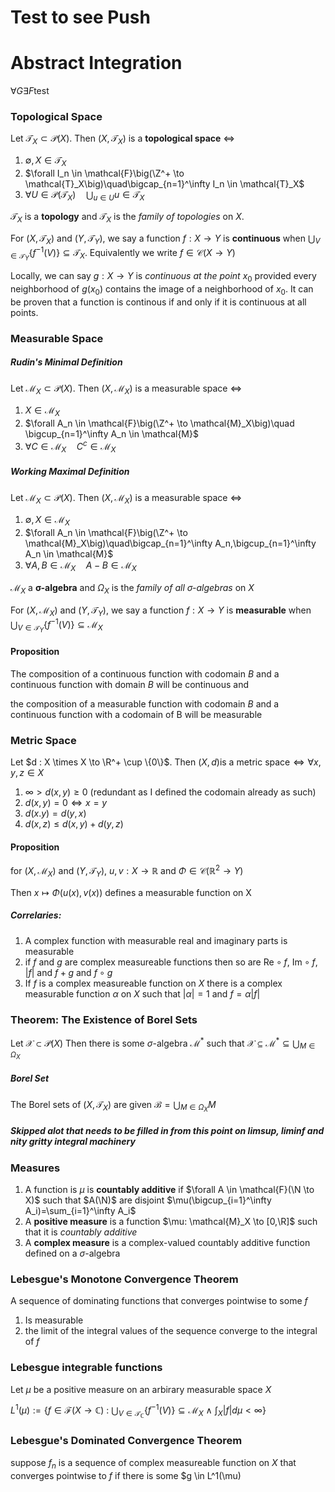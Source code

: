 # Test to see Push

# Abstract Integration

$\forall G \exists F \text{test}$

### **Topological Space**
Let $\mathcal{T}_X \subset \mathcal{P}(X)$.  Then $(X,\mathcal{T}_X)$ is a **topological space** $\iff$
1. $\emptyset , X \in \mathcal{T}_X$
2. $\forall I_n \in \mathcal{F}\big(\Z^+ \to \mathcal{T}_X\big)\quad\bigcap_{n=1}^\infty I_n \in \mathcal{T}_X$
3. $\forall U \in \mathcal{P}(\mathcal{T}_X)\quad \bigcup_{u \in U} u \in  \mathcal{T}_X$

$\mathcal{T}_X$ is a **topology** and $\mathscr{T}_X$ is the *family of topologies* on $X$.

For $(X,\mathcal{T}_X)$ and $(Y,\mathcal{T}_Y)$, we say a function $f : X \to Y$ is **continuous** when $\bigcup_{V \in \mathcal{T}_Y}\{f^{-1}(V)\} \subseteq \mathcal{T}_X$.  Equivalently we write $f \in \mathcal{C}(X \to Y)$

Locally, we can say $g : X \to Y$ is *continuous at the point* $x_0$ provided every neighborhood of $g(x_0)$ contains the image of a neighborhood of $x_0$.  It can be proven that a function is continous if and only if it is continuous at all points.


### **Measurable Space**
##### *Rudin's Minimal Definition*
Let $\mathcal{M}_X \subset \mathcal{P}(X)$.  Then $(X,\mathcal{M}_X)$ is a measurable space $\iff$
1. $X \in \mathcal{M}_X$
2. $\forall A_n \in \mathcal{F}\big(\Z^+ \to \mathcal{M}_X\big)\quad \bigcup_{n=1}^\infty A_n \in \mathcal{M}$
3. $\forall C \in \mathcal{M}_X \quad C^c \in  \mathcal{M}_X$

##### *Working Maximal Definition*
Let $\mathcal{M}_X \subset \mathcal{P}(X)$.  Then $(X,\mathcal{M}_X)$ is a measurable space $\iff$
1. $\emptyset , X \in \mathcal{M}_X$
2. $\forall A_n \in \mathcal{F}\big(\Z^+ \to \mathcal{M}_X\big)\quad\bigcap_{n=1}^\infty A_n,\bigcup_{n=1}^\infty A_n \in \mathcal{M}$
3. $\forall A,B \in \mathcal{M}_X \quad A-B \in  \mathcal{M}_X$

$\mathcal{M}_X$ a $\bm{\sigma}$**-algebra** and $\Omega_X$ is the *family of all $\sigma$-algebras* on $X$

For $(X,\mathcal{M}_X)$ and $(Y,\mathcal{T}_Y)$, we say a function $f : X \to Y$ is **measurable** when $\bigcup_{V \in \mathcal{T}_Y}\{f^{-1}(V)\} \subseteq \mathcal{M}_X$


#### Proposition

The composition of a continuous function with codomain $B$ and a continuous function with domain $B$ will be continuous and 

the composition of a measurable function with codomain $B$ and a continuous function with a codomain of B will be measurable


### **Metric Space**
Let $d : X \times X \to \R^+ \cup \{0\}$.  Then $(X,d) \text{is a metric space} \iff \forall x,y,z \in X$
1. $\infty> d(x,y) \geq 0$ (redundant as I defined the codomain already as such)
2. $d(x,y)=0 \iff x=y$
3. $d(x.y)=d(y,x)$
4. $d(x,z) \leq d(x,y)+d(y,z)$


#### Proposition
for $(X,\mathcal{M}_X)$ and $(Y,\mathcal{T}_Y)$, $u,v: X \to \mathbb{R}$ and $\Phi \in \mathcal{C}(\mathbb{R}^2 \to Y)$ 

Then $x \mapsto \Phi(u(x),v(x))$ defines a measurable function on X

##### Correlaries:
1. A complex function with measurable real and imaginary parts is measurable
2. if $f$ and $g$ are complex measureable functions then so are $\mathrm{Re}\circ f$, $\mathrm{Im}\circ f$, $|f|$ and $f+g$ and $f\circ g$
3. If $f$ is a complex measureable function on $X$ there is a complex measurable function $\alpha$ on $X$ such that $|\alpha|=1$ and $f=\alpha|f|$

### **Theorem: The Existence of Borel Sets**
Let $\mathcal{X} \subset \mathcal{P}(X)$  Then there is some $\sigma$-algebra $\mathscr{M}^*$ such that
$\mathcal{X}\subseteq \mathscr{M}^* \subseteq \bigcup_{M\in\Omega_X}$

##### Borel Set 
The Borel sets of  $(X,\mathcal{T}_X)$ are given $\mathscr{B}=\bigcup_{M\in\Omega_X} M$

##### *Skipped alot that needs to be filled in from this point on limsup, liminf and nity gritty integral machinery*

### **Measures**
1. A function is $\mu$ is **countably additive** if $\forall A \in \mathcal{F}(\N \to X)$ such that $A(\N)$ are disjoint $\mu(\bigcup_{i=1}^\infty A_i)=\sum_{i=1}^\infty A_i$
2. A **positive measure** is a function $\mu: \mathcal{M}_X \to [0,\R]$ such that it is *countably additive*
3. A **complex measure** is a complex-valued countably additive function defined on a $\sigma$-algebra

### **Lebesgue's Monotone Convergence Theorem**
A sequence of dominating functions that converges pointwise to some $f$
1. Is measurable
2. the limit of the integral values of the sequence converge to the integral of $f$

### Lebesgue integrable functions 
Let $\mu$ be a positive measure on an arbirary measurable space $X$

$L^1(\mu):=\Big\{ f \in \mathcal{F}(X \to \mathbb{C}) \ : \ \bigcup_{V \in \mathcal{T}_\mathbb{C}}\{f^{-1}(V)\} \subseteq \mathcal{M}_X \ \land \ \int_X|f|d\mu < \infty \Big\}$

### Lebesgue's Dominated Convergence Theorem
suppose $f_n$ is a sequence of complex measureable function on $X$ that converges pointwise to $f$ if there is some $g \in L^1(\mu)
